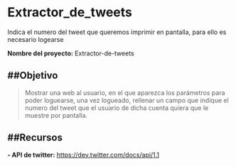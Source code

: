 Extractor_de_tweets
===================

Indica el numero del tweet que queremos imprimir en pantalla, para ello es necesario logearse 

**Nombre del proyecto:** Extractor-de-tweets

##Objetivo
--------------------------------------------------------

>Mostrar una web al usuario, en el que aparezca los
parámetros para poder loguearse, una vez logueado, 
rellenar un campo que indique el numero del tweet 
que el usuario de dicha cuenta quiera que le muestre 
por pantalla.

##Recursos
--------------------------------------------------------

**- API de twitter:** https://dev.twitter.com/docs/api/1.1
